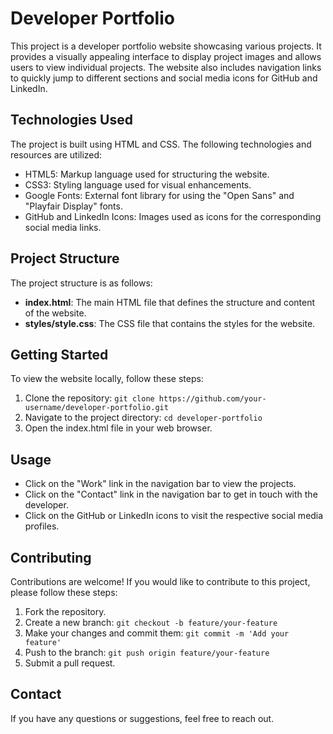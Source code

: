 # Developer Portfolio

This project is a developer portfolio website showcasing various projects. It provides a visually appealing interface to display project images and allows users to view individual projects. The website also includes navigation links to quickly jump to different sections and social media icons for GitHub and LinkedIn.

## Technologies Used

The project is built using HTML and CSS. The following technologies and resources are utilized:

- HTML5: Markup language used for structuring the website.
- CSS3: Styling language used for visual enhancements.
- Google Fonts: External font library for using the "Open Sans" and "Playfair Display" fonts.
- GitHub and LinkedIn Icons: Images used as icons for the corresponding social media links.

## Project Structure

The project structure is as follows:

- **index.html**: The main HTML file that defines the structure and content of the website.
- **styles/style.css**: The CSS file that contains the styles for the website.

## Getting Started

To view the website locally, follow these steps:

1. Clone the repository: `git clone https://github.com/your-username/developer-portfolio.git`
2. Navigate to the project directory: `cd developer-portfolio`
3. Open the index.html file in your web browser.

## Usage

- Click on the "Work" link in the navigation bar to view the projects.
- Click on the "Contact" link in the navigation bar to get in touch with the developer.
- Click on the GitHub or LinkedIn icons to visit the respective social media profiles.

## Contributing

Contributions are welcome! If you would like to contribute to this project, please follow these steps:

1. Fork the repository.
2. Create a new branch: `git checkout -b feature/your-feature`
3. Make your changes and commit them: `git commit -m 'Add your feature'`
4. Push to the branch: `git push origin feature/your-feature`
5. Submit a pull request.

## Contact

If you have any questions or suggestions, feel free to reach out.
